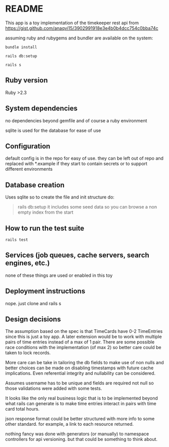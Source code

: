 # README

This app is a toy implementation of the timekeeper rest api from https://gist.github.com/anaqvi15/3902991918e3e4b0b4dcc754c0bba74c

assuming ruby and rubygems and bundler are available on the system:

`bundle install`

`rails db:setup`

`rails s`

## Ruby version

Ruby >2.3

## System dependencies

no dependencies beyond gemfile and of course a ruby environment

sqlite is used for the database for ease of use

## Configuration

default config is in the repo for easy of use. they can be left out of repo and replaced with *.example if they start to contain secrets or to support different environments

## Database creation

Uses sqlite so to create the file and init structure do:
>rails db:setup
it includes some seed data so you can browse a non empty index from the start

## How to run the test suite

`rails test`

## Services (job queues, cache servers, search engines, etc.)

none of these things are used or enabled in this toy

## Deployment instructions

nope. just clone and rails s

## Design decisions

The assumption based on the spec is that TimeCards have 0-2 TimeEntries since this is just a toy app. A later extension would be to work with multiple pairs of time entries instead of a max of 1 pair. There are some possible race conditions with the implementation (of max 2) so better care could be taken to lock records.

More care can be take in tailoring the db fields to make use of non nulls and better choices can be made on disabling timestamps with future cache implications. Even referential integrity and nullability can be considered.

Assumes username has to be unique and fields are required not null so those validations were added with some tests.

It looks like the only real business logic that is to be implemented beyond what rails can generate is to make time entries interact in pairs with time card total hours.

json response format could be better structured with more info to some other standard. for example, a link to each resource returned.

nothing fancy was done with generators (or manually) to namespace controllers for api versioning. but that could be something to think about.

